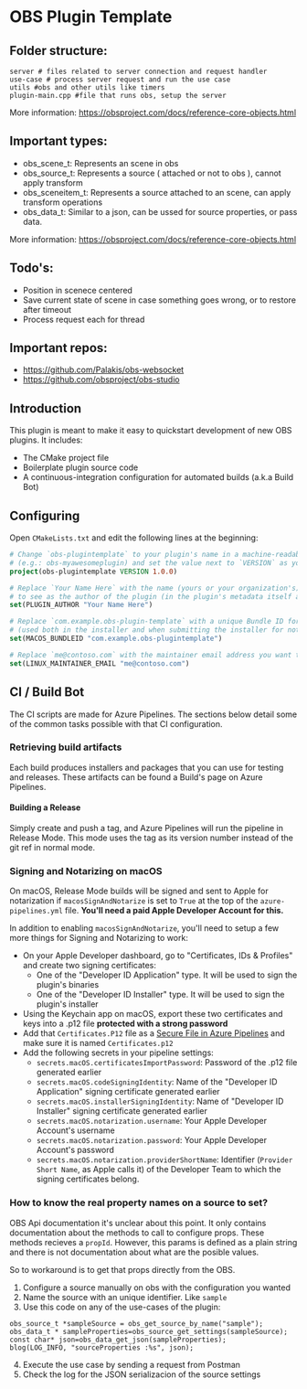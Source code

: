 # OBS Plugin Template

## Folder structure:
```
server # files related to server connection and request handler
use-case # process server request and run the use case
utils #obs and other utils like timers
plugin-main.cpp #file that runs obs, setup the server

```

More information:  https://obsproject.com/docs/reference-core-objects.html
## Important types:
- obs_scene_t: Represents an scene in obs
- obs_source_t: Represents a source ( attached or not to obs ), cannot apply transform
- obs_sceneitem_t: Represents a source attached to an scene, can apply transform operations
- obs_data_t: Similar to a json, can be ussed for source properties, or pass data.

More information:  https://obsproject.com/docs/reference-core-objects.html


## Todo's:
- Position in scenece centered
- Save current state of scene in case something goes wrong, or to restore after timeout
- Process request each for thread

## Important repos:
- https://github.com/Palakis/obs-websocket
- https://github.com/obsproject/obs-studio

## Introduction

This plugin is meant to make it easy to quickstart development of new OBS plugins. It includes:

- The CMake project file
- Boilerplate plugin source code
- A continuous-integration configuration for automated builds (a.k.a Build Bot)

## Configuring

Open `CMakeLists.txt` and edit the following lines at the beginning:

```cmake
# Change `obs-plugintemplate` to your plugin's name in a machine-readable format
# (e.g.: obs-myawesomeplugin) and set the value next to `VERSION` as your plugin's current version
project(obs-plugintemplate VERSION 1.0.0)

# Replace `Your Name Here` with the name (yours or your organization's) you want
# to see as the author of the plugin (in the plugin's metadata itself and in the installers)
set(PLUGIN_AUTHOR "Your Name Here")

# Replace `com.example.obs-plugin-template` with a unique Bundle ID for macOS releases
# (used both in the installer and when submitting the installer for notarization)
set(MACOS_BUNDLEID "com.example.obs-plugintemplate")

# Replace `me@contoso.com` with the maintainer email address you want to put in Linux packages
set(LINUX_MAINTAINER_EMAIL "me@contoso.com")
```

## CI / Build Bot

The CI scripts are made for Azure Pipelines. The sections below detail some of the common tasks possible with that CI configuration.

### Retrieving build artifacts

Each build produces installers and packages that you can use for testing and releases. These artifacts can be found a Build's page on Azure Pipelines.

#### Building a Release

Simply create and push a tag, and Azure Pipelines will run the pipeline in Release Mode. This mode uses the tag as its version number instead of the git ref in normal mode.

### Signing and Notarizing on macOS

On macOS, Release Mode builds will be signed and sent to Apple for notarization if `macosSignAndNotarize` is set to `True` at the top of the `azure-pipelines.yml` file. **You'll need a paid Apple Developer Account for this.**

In addition to enabling `macosSignAndNotarize`, you'll need to setup a few more things for Signing and Notarizing to work:

- On your Apple Developer dashboard, go to "Certificates, IDs & Profiles" and create two signing certificates:
    - One of the "Developer ID Application" type. It will be used to sign the plugin's binaries
    - One of the "Developer ID Installer" type. It will be used to sign the plugin's installer
- Using the Keychain app on macOS, export these two certificates and keys into a .p12 file **protected with a strong password**
- Add that `Certificates.P12` file as a [Secure File in Azure Pipelines](https://docs.microsoft.com/en-us/azure/devops/pipelines/library/secure-files?view=azure-devops) and make sure it is named `Certificates.p12`
- Add the following secrets in your pipeline settings:
    - `secrets.macOS.certificatesImportPassword`: Password of the .p12 file generated earlier
    - `secrets.macOS.codeSigningIdentity`: Name of the "Developer ID Application" signing certificate generated earlier
    - `secrets.macOS.installerSigningIdentity`: Name of "Developer ID Installer" signing certificate generated earlier
    - `secrets.macOS.notarization.username`: Your Apple Developer Account's username
    - `secrets.macOS.notarization.password`: Your Apple Developer Account's password
    - `secrets.macOS.notarization.providerShortName`: Identifier (`Provider Short Name`, as Apple calls it) of the Developer Team to which the signing certificates belong. 

### How to know the real property names on a source to set?
OBS Api documentation it's unclear about this point. It  only contains documentation about the methods to call to configure props. These methods recieves a `propId`.
However, this params is defined as a plain string and there is not documentation about what are the posible values.

So to workaround is to get that props directly from the OBS.
1. Configure a source manually on obs with the configuration you wanted
2. Name the source with an unique identifier. Like `sample`
3. Use this code on any of the use-cases of the plugin:
```
obs_source_t *sampleSource = obs_get_source_by_name("sample");
obs_data_t * sampleProperties=obs_source_get_settings(sampleSource);
const char* json=obs_data_get_json(sampleProperties);
blog(LOG_INFO, "sourceProperties :%s", json);
```
4. Execute the use case by sending a request from Postman
5. Check the log for the JSON serializacion of the source settings
